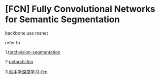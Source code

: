 # [FCN] Fully Convolutional Networks for Semantic Segmentation

backbone use resnet

refer to

1.[torchvision-segmentation](https://github.com/pytorch/vision/tree/master/torchvision/models/segmentation)

2.[pytorch-fcn](https://github.com/wkentaro/pytorch-fcn)

3.[动手学深度学习-fcn](https://github.com/d2l-ai/d2l-zh/blob/master/chapter_computer-vision/fcn.md)
